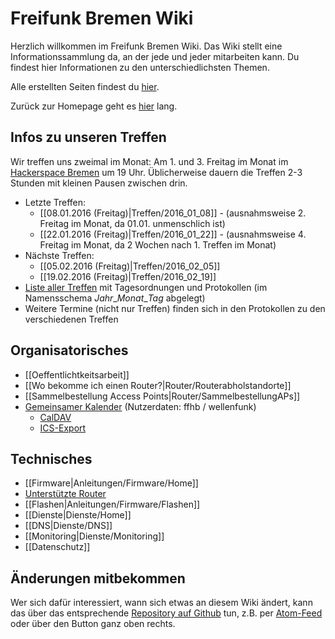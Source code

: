 # Freifunk Bremen Wiki
Herzlich willkommen im Freifunk Bremen Wiki.
Das Wiki stellt eine Informationssammlung da, an der jede und jeder mitarbeiten kann. Du findest hier Informationen zu den unterschiedlichsten Themen.

Alle erstellten Seiten findest du [hier](http://wiki.bremen.freifunk.net/pages).

Zurück zur Homepage geht es [hier](http://bremen.freifunk.net) lang.

## Infos zu unseren Treffen

Wir treffen uns zweimal im Monat: Am 1. und 3. Freitag im Monat im [Hackerspace Bremen](https://www.hackerspace-bremen.de) um 19 Uhr. Üblicherweise dauern die Treffen 2-3 Stunden mit kleinen Pausen zwischen drin.

* Letzte Treffen:
  * [[08.01.2016 (Freitag)|Treffen/2016_01_08]] - (ausnahmsweise 2. Freitag im Monat, da 01.01. unmenschlich ist)
  * [[22.01.2016 (Freitag)|Treffen/2016_01_22]] - (ausnahmsweise 4. Freitag im Monat, da 2 Wochen nach 1. Treffen im Monat)
* Nächste Treffen:
  * [[05.02.2016 (Freitag)|Treffen/2016_02_05]]
  * [[19.02.2016 (Freitag)|Treffen/2016_02_19]]
* [Liste aller Treffen](http://wiki.bremen.freifunk.net/pages/Treffen/) mit Tagesordnungen und Protokollen (im Namensschema *Jahr*\_*Monat*\_*Tag* abgelegt)
* Weitere Termine (nicht nur Treffen) finden sich in den Protokollen zu den verschiedenen Treffen

## Organisatorisches
* [[Oeffentlichtkeitsarbeit]]
* [[Wo bekomme ich einen Router?|Router/Routerabholstandorte]]
* [[Sammelbestellung Access Points|Router/SammelbestellungAPs]]
* [Gemeinsamer Kalender](https://hb.jplitza.de/owncloud/index.php/apps/calendar/) (Nutzerdaten: ffhb / wellenfunk)
  * [CalDAV](https://hb.jplitza.de/owncloud/remote.php/caldav/calendars/ffhb/pers%C3%B6nlich1)
  * [ICS-Export](https://hb.jplitza.de/owncloud/index.php/apps/calendar/export.php?calid=7)

## Technisches
* [[Firmware|Anleitungen/Firmware/Home]]
 * [Unterstützte Router](http://wiki.bremen.freifunk.net/Anleitungen/Firmware/Flashen#auswahl-der-hardware)
 * [[Flashen|Anleitungen/Firmware/Flashen]]
* [[Dienste|Dienste/Home]]
 * [[DNS|Dienste/DNS]]
 * [[Monitoring|Dienste/Monitoring]]
* [[Datenschutz]]

## Änderungen mitbekommen

Wer sich dafür interessiert, wann sich etwas an diesem Wiki ändert, kann das über das entsprechende [Repository auf Github](https://github.com/FreifunkBremen/wiki/) tun, z.B. per [Atom-Feed](https://github.com/FreifunkBremen/wiki/commits/master.atom) oder über den Button ganz oben rechts.
